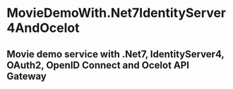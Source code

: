 ﻿# MovieDemoWith.Net7IdentityServer4AndOcelot

 ## Movie demo service with .Net7, IdentityServer4, OAuth2, OpenID Connect and Ocelot API Gateway
